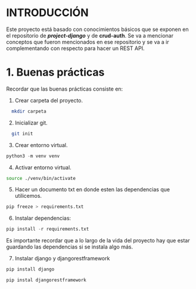# INTRODUCCIÓN
Este proyecto está basado con conocimientos básicos que se exponen en el repositorio de _**project-django**_ y de **crud-auth**.
Se va a mencionar conceptos que fueron mencionados en ese repositorio y se va a ir complementando con respecto para hacer un REST API.

# 1. Buenas prácticas
Recordar que las buenas prácticas consiste en:
1. Crear carpeta del proyecto.
```bash
  mkdir carpeta
```
2. Inicializar git.
```bash
  git init
```

3. Crear entorno virtual.
```python
python3 -m venv venv
```

4. Activar entorno virtual.
```bash
source ./venv/bin/activate
```
5. Hacer un documento txt en donde esten las dependencias que utilicemos.
```python
pip freeze > requirements.txt
```

6. Instalar dependencias:
```python
pip install -r requirements.txt
```
Es importante recordar que a lo largo de la vida del proyecto hay que estar guardando las dependencias si se instala algo más.

7. Instalar django y djangorestframework
```python
pip install django
```

```python
pip instal djangorestframework
```